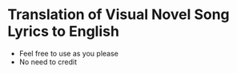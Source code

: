 # Translation of Visual Novel Song Lyrics to English

* Feel free to use as you please
* No need to credit